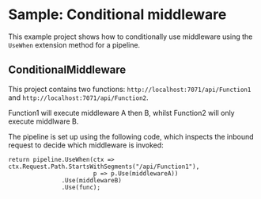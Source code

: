 ﻿# Sample: Conditional middleware

This example project shows how to conditionally use middleware using the `UseWhen` extension method for a pipeline.

## ConditionalMiddleware

This project contains two functions: `http://localhost:7071/api/Function1` and `http://localhost:7071/api/Function2`.

Function1 will execute middleware A then B, whilst Function2 will only execute middlware B.

The pipeline is set up using the following code, which inspects the inbound request to decide which middleware is invoked:

```
return pipeline.UseWhen(ctx => ctx.Request.Path.StartsWithSegments("/api/Function1"),
                        p => p.Use(middlewareA))
               .Use(middlewareB)
               .Use(func);
```
